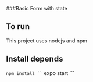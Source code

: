 ###Basic Form with state 

## To run 
This project uses nodejs and npm

## Install depends
``` npm install ``
``` expo start ```
